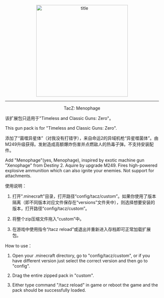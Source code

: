 <p align="center">
<img width="300" src = "https://github.com/user-attachments/assets/6808a63e-da20-4d70-9d95-42b0c1d42aeb"  alt = "title">
</p>

<hr>
<p align="center">TacZ: Menophage</p>

该扩展包只适用于"Timeless and Classic Guns: Zero"。

This gun pack is for "Timeless and Classic Guns: Zero".

添加了“菌噬异星体”（对我没有打错字），来自命运2的异域机枪“异星噬菌体”。由M249升级获得。发射造成高额爆炸伤害并点燃敌人的热毒子弹。不支持安装配件。

Add "Menophage"(yes, Menophage), inspired by exotic machine gun "Xenophage" from Destiny 2. Aquire by upgrade M249. Fires high-powered explosive ammunition which can also ignite your enemies. Not support for attachments.

使用说明：
1. 打开".minecraft"目录，打开路径“config/tacz/custom”。如果你使用了版本隔离（即不同版本对应文件保存在“versions”文件夹中），则选择想要安装的版本，打开路径“config/tacz/custom”。

2. 将整个zip压缩文件拖入“custom”中。

3. 在游戏中使用指令“/tacz reload”或退出并重新进入存档即可正常加载扩展包。
 
How to use：
1. Open your .minecraft directory, go to "config/tacz/custom", or if you have different version just select the correct version and then go to "config".

2. Drag the entire zipped pack in "custom".

3. Either type command "/tacz reload" in game or reboot the game and the pack should be successfully loaded.
